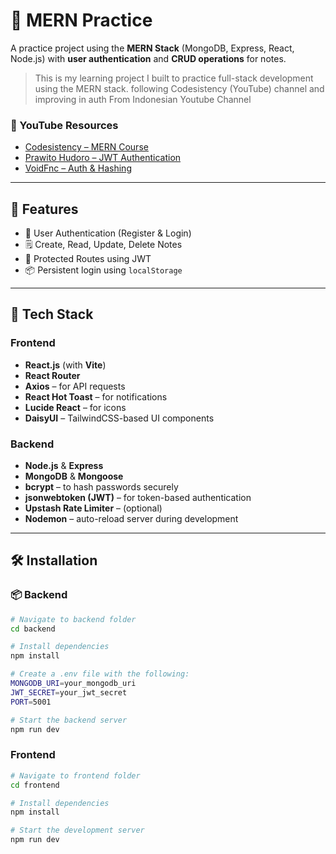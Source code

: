 # 📝 MERN Practice

A practice project using the **MERN Stack** (MongoDB, Express, React, Node.js) with **user authentication** and **CRUD operations** for notes.

> This is my learning project I built to practice full-stack development using the MERN stack.
> following Codesistency (YouTube) channel and improving in auth From Indonesian Youtube Channel

### 🎥 YouTube Resources

- [Codesistency – MERN Course](https://youtu.be/Ea9rrRj9e0Y?si=hFBK7IT24ri88lib)
- [Prawito Hudoro – JWT Authentication](https://youtu.be/Nfg-l-syLsA?si=Z4LHSV3VeuFL7Ugh)
- [VoidFnc – Auth & Hashing](https://youtu.be/RTI2hyWuACM?si=WSAq1XVDAUZBFE09)

---

## 🚀 Features

- 🔐 User Authentication (Register & Login)
- 🗒️ Create, Read, Update, Delete Notes
- 🔄 Protected Routes using JWT
- 📦 Persistent login using `localStorage`

---

## 🧰 Tech Stack

### Frontend

- **React.js** (with **Vite**)
- **React Router**
- **Axios** – for API requests
- **React Hot Toast** – for notifications
- **Lucide React** – for icons
- **DaisyUI** – TailwindCSS-based UI components

### Backend

- **Node.js** & **Express**
- **MongoDB** & **Mongoose**
- **bcrypt** – to hash passwords securely
- **jsonwebtoken (JWT)** – for token-based authentication
- **Upstash Rate Limiter** – (optional)
- **Nodemon** – auto-reload server during development

---

## 🛠️ Installation

### 📦 Backend

```bash
# Navigate to backend folder
cd backend

# Install dependencies
npm install

# Create a .env file with the following:
MONGODB_URI=your_mongodb_uri
JWT_SECRET=your_jwt_secret
PORT=5001

# Start the backend server
npm run dev
```

### Frontend

```bash
# Navigate to frontend folder
cd frontend

# Install dependencies
npm install

# Start the development server
npm run dev
```
